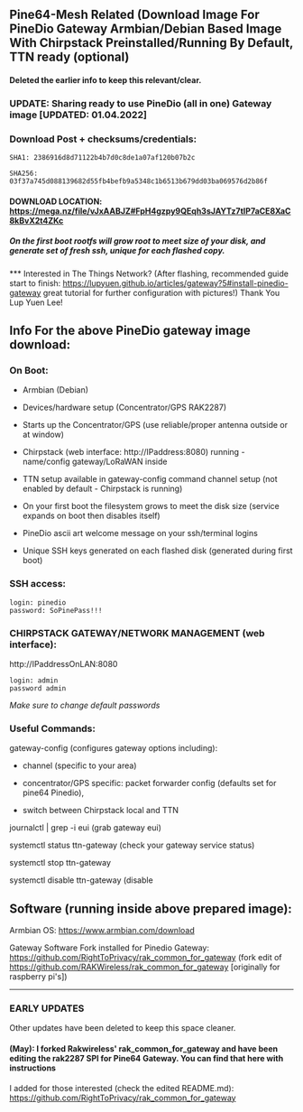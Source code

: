 ## Pine64-Mesh Related (Download Image For PineDio Gateway Armbian/Debian Based Image With Chirpstack Preinstalled/Running By Default, TTN ready (optional)

#### Deleted the earlier info to keep this relevant/clear.

### UPDATE: Sharing ready to use PineDio (all in one) Gateway image [UPDATED: 01.04.2022] 

### Download Post + checksums/credentials:

    SHA1: 2386916d8d71122b4b7d0c8de1a07af120b07b2c

    SHA256: 03f37a745d088139682d55fb4befb9a5348c1b6513b679dd03ba069576d2b86f

#### DOWNLOAD LOCATION:  https://mega.nz/file/vJxAABJZ#FpH4gzpy9QEqh3sJAYTz7tIP7aCE8XaC8kBvX2t4ZKc

##### On the first boot rootfs will grow root to meet size of your disk, and generate set of fresh ssh, unique for each flashed copy.

*** Interested in The Things Network? (After flashing, recommended guide start to finish: https://lupyuen.github.io/articles/gateway?5#install-pinedio-gateway great tutorial for further configuration with pictures!) Thank You Lup Yuen Lee! 


## Info For the above PineDio gateway image download:

### On Boot:

* Armbian (Debian)

* Devices/hardware setup (Concentrator/GPS RAK2287)

* Starts up the Concentrator/GPS (use reliable/proper antenna outside or at window)

* Chirpstack (web interface: http://IPaddress:8080) running - name/config gateway/LoRaWAN inside

* TTN setup available in gateway-config command channel setup (not enabled by default - Chirpstack is running)

* On your first boot the filesystem grows to meet the disk size (service expands on boot then disables itself)

* PineDio ascii art welcome message on your ssh/terminal logins 

* Unique SSH keys generated on each flashed disk (generated during first boot) 


### SSH access:


    login: pinedio
    password: SoPinePass!!!


### CHIRPSTACK GATEWAY/NETWORK MANAGEMENT (web interface):


http://IPaddressOnLAN:8080


    login: admin
    password admin


*Make sure to change default passwords*


### Useful Commands:


gateway-config (configures gateway options including):

- channel (specific to your area)
 
- concentrator/GPS specific: packet forwarder config (defaults set for pine64 Pinedio),

- switch between Chirpstack local and TTN

journalctl | grep -i eui (grab gateway eui)

systemctl status ttn-gateway (check your gateway service status)

systemctl stop ttn-gateway

systemctl disable ttn-gateway (disable


## Software (running inside above prepared image):

Armbian OS: https://www.armbian.com/download

Gateway Software Fork installed for Pinedio Gateway: https://github.com/RightToPrivacy/rak_common_for_gateway (fork edit of https://github.com/RAKWireless/rak_common_for_gateway [originally for raspberry pi's]) 

---

### EARLY UPDATES

Other updates have been deleted to keep this space cleaner.

#### (May): I forked Rakwireless' rak_common_for_gateway and have been editing the rak2287 SPI for Pine64 Gateway. You can find that here with instructions 
I added for those interested (check the edited README.md):
https://github.com/RightToPrivacy/rak_common_for_gateway

